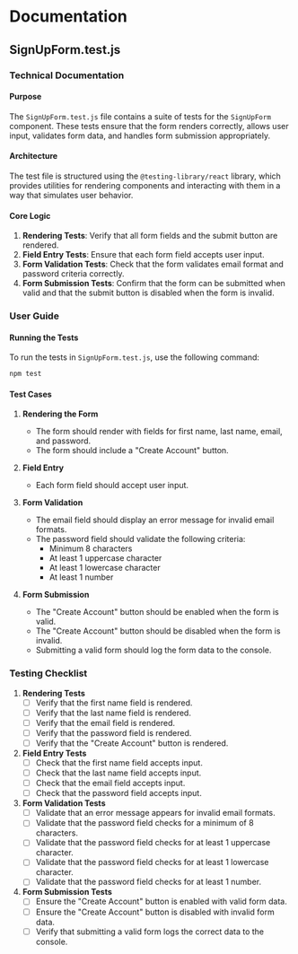 # Documentation

## SignUpForm.test.js

### Technical Documentation

#### Purpose
The `SignUpForm.test.js` file contains a suite of tests for the `SignUpForm` component. These tests ensure that the form renders correctly, allows user input, validates form data, and handles form submission appropriately.

#### Architecture
The test file is structured using the `@testing-library/react` library, which provides utilities for rendering components and interacting with them in a way that simulates user behavior.

#### Core Logic
1. **Rendering Tests**: Verify that all form fields and the submit button are rendered.
2. **Field Entry Tests**: Ensure that each form field accepts user input.
3. **Form Validation Tests**: Check that the form validates email format and password criteria correctly.
4. **Form Submission Tests**: Confirm that the form can be submitted when valid and that the submit button is disabled when the form is invalid.

### User Guide

#### Running the Tests
To run the tests in `SignUpForm.test.js`, use the following command:
```bash
npm test
```

#### Test Cases

1. **Rendering the Form**
   - The form should render with fields for first name, last name, email, and password.
   - The form should include a "Create Account" button.

2. **Field Entry**
   - Each form field should accept user input.

3. **Form Validation**
   - The email field should display an error message for invalid email formats.
   - The password field should validate the following criteria:
     - Minimum 8 characters
     - At least 1 uppercase character
     - At least 1 lowercase character
     - At least 1 number

4. **Form Submission**
   - The "Create Account" button should be enabled when the form is valid.
   - The "Create Account" button should be disabled when the form is invalid.
   - Submitting a valid form should log the form data to the console.

### Testing Checklist

1. **Rendering Tests**
   - [ ] Verify that the first name field is rendered.
   - [ ] Verify that the last name field is rendered.
   - [ ] Verify that the email field is rendered.
   - [ ] Verify that the password field is rendered.
   - [ ] Verify that the "Create Account" button is rendered.

2. **Field Entry Tests**
   - [ ] Check that the first name field accepts input.
   - [ ] Check that the last name field accepts input.
   - [ ] Check that the email field accepts input.
   - [ ] Check that the password field accepts input.

3. **Form Validation Tests**
   - [ ] Validate that an error message appears for invalid email formats.
   - [ ] Validate that the password field checks for a minimum of 8 characters.
   - [ ] Validate that the password field checks for at least 1 uppercase character.
   - [ ] Validate that the password field checks for at least 1 lowercase character.
   - [ ] Validate that the password field checks for at least 1 number.

4. **Form Submission Tests**
   - [ ] Ensure the "Create Account" button is enabled with valid form data.
   - [ ] Ensure the "Create Account" button is disabled with invalid form data.
   - [ ] Verify that submitting a valid form logs the correct data to the console.
